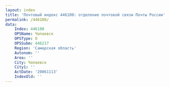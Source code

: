 ```yaml
---
layout: index
title: 'Почтовый индекс 446100: отделение почтовой связи Почты России'
permalink: /446100/
data:
    Index: 446100
    OPSName: Чапаевск
    OPSType: О
    OPSSubm: 446217
    Region: 'Самарская область'
    Autonom: ''
    Area: ''
    City: Чапаевск
    City1: ''
    ActDate: '20061113'
    IndexOld: ''
---
```

